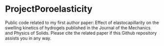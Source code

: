 # ProjectPoroelasticity
Public code related to my first author paper: Effect of elastocapillarity on the swelling kinetics of hydrogels published in the Journal of the Mechanics and Physics of Solids. Please cite the related paper if this Github repository assists you in any way.

